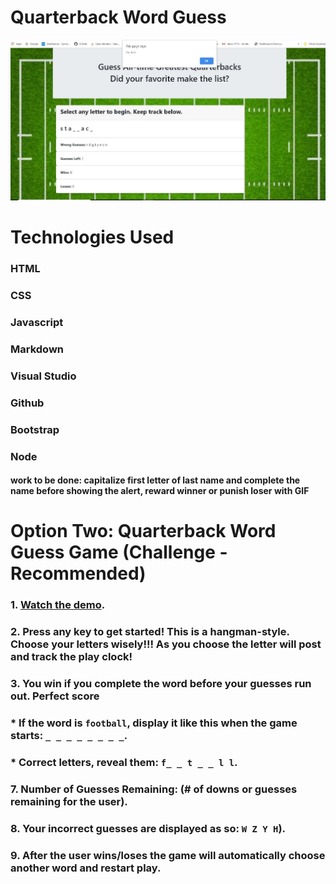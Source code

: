 <!-- ![](https://github.com/mlratino/quarterbackWordGuess/blob/master/quarterbackWordGuess.JPG "Logo Title Text 1") -->

# Quarterback Word Guess

<!-- ![alt text](quarterbackWordGuess.jpg) -->

<img src=assets\images\quarterbackWordGuess.jpg> 

# Technologies Used
### HTML
### CSS
###  Javascript
### Markdown
### Visual Studio 
### Github
### Bootstrap
### Node

#### work to be done: capitalize first letter of last name and complete the name before showing the alert, reward winner or punish loser with GIF

# Option Two: Quarterback Word Guess Game (Challenge - Recommended)

### 1. [Watch the demo](https://youtu.be/W-IJcC4tYFI).

<!-- 2. Choose a theme for your game! In the demo, we picked an 80s theme: 80s questions, 80s sound and an 80s aesthetic. You can choose any subject for your theme, though, so be creative! -->

<!-- 3. Use key events to listen for the letters that your players will type.

4. Display the following on the page: -->

### 2. Press any key to get started! This is a hangman-style.  Choose your letters wisely!!! As you choose the letter will post and track the play clock!

### 3.  You win if you complete the word before your guesses run out. Perfect score 
<!-- : (# of times user guessed the word correctly). -->

  ###  * If the word is `football`, display it like this when the game starts: `_ _ _ _ _ _ _ _`.

  ###  * Correct letters, reveal them: `f_ _ t _ _ l l`.

### 7. Number of Guesses Remaining: (# of downs or guesses remaining for the user).

### 8. Your incorrect guesses are displayed as so: `W Z Y H`).

### 9. After the user wins/loses the game will automatically choose another word and restart play.

<!-- # Word Guess Game Bonuses -->

<!-- <iframe width="560" height="315" src="https://www.youtube.com/embed/8OJ01psE6wc" frameborder="0" allow="accelerometer; autoplay; clipboard-write; encrypted-media; gyroscope; picture-in-picture" allowfullscreen></iframe> -->

<!-- 1. Play a sound or song when the user guesses their word correctly, like in our demo.
2. Write some stylish CSS rules to make a design that fits your game's theme.
3. **HARD MODE:** Organize your game code as an object, except for the key events to get the letter guessed. This will be a challenge if you haven't coded with JavaScript before, but we encourage anyone already familiar with the language to try this out.
4. Save your whole game and its properties in an object.
5. Save any of your game's functions as methods, and call them underneath your object declaration using event listeners.
6. Don't forget to place your global variables and functions above your object.
   * Remember: global variables, then objects, then calls.
7. Definitely talk with a TA or your instructor if you get tripped up during this challenge.

- - -

# A Few Tips

1. **IMPORTANT:** Whichever assignment you choose, code your game one piece at a time! Code all of your apps one piece at a time. _Always code one piece at a time!_
2. Pseudocode your program and break the app down into tiny, manageable fragments. This will make the coding process much less frustrating and a veritable Mach number faster. Otherwise, you'll be chipping away at a giant chunk of abstraction for way too many hours.

   * The ability to solve a large problem by treating it as a set of smaller ones is the hallmark of a strong programmer. Best start adapting this into your development routine now, to better prepare for your more complex future projects.
   * Remember:
     1. Split the whole program into many distinct, pseudocoded problems.
     2. Focus on one of the smaller problems and solve it.
     3. Only when you solve one problem should you then move onto your next problem.

3. When you encounter bugs (and we all do), `console.log` will become your best friend. Regularly check your console to make sure your app is spitting out the right values.

   * As a more advanced—but more powerful—alternative, feel free to experiment with the [Chrome DevTools Debugger](https://developers.google.com/web/tools/chrome-devtools/).

4. Try your best to deliver a 'working/playable game' by the end of the deadline. If you're not making progress with Word Guess, switch gears to the Psychic game. Contact your TA/Instructor if you're not making progress after 2 hours. We're here to help!

5. Substance over style! Submitting a working game matters more that making a broken app that at least looks pretty. We're focusing on game mechanics, not just on the look and feel of your app.
6. That said, coding a functional app that also looks pretty would be impressive.

7. Always commit your work and back it up with GitHub pushes. You don't want to lose hours of your work because you didn't push it to GitHub every half hour or so.

   * **Commit often**.

8. Turn in anything you have! Even if you don't finish, we still want to see what you were able to accomplish in the time we gave you. This will help us know what concepts we could help you with, as well as what topics we should focus on in the coming lectures.



* Please submit both the deployed Github.io link to your homework AND the link to the Github Repository!


 -->
